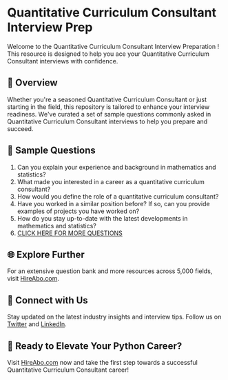 # Quantitative Curriculum Consultant Interview Prep

Welcome to the Quantitative Curriculum Consultant Interview Preparation ! This resource is designed to help you ace your Quantitative Curriculum Consultant interviews with confidence.

## 🚀 Overview

Whether you're a seasoned Quantitative Curriculum Consultant or just starting in the field, this repository is tailored to enhance your interview readiness. We've curated a set of sample questions commonly asked in Quantitative Curriculum Consultant interviews to help you prepare and succeed.

## 📝 Sample Questions

1. Can you explain your experience and background in mathematics and statistics?
2. What made you interested in a career as a quantitative curriculum consultant?
3. How would you define the role of a quantitative curriculum consultant?
4. Have you worked in a similar position before? If so, can you provide examples of projects you have worked on?
5. How do you stay up-to-date with the latest developments in mathematics and statistics?
6. [CLICK HERE FOR MORE QUESTIONS](https://hireabo.com/job/19_3_26/Quantitative%20Curriculum%20Consultant)

## 🌐 Explore Further

For an extensive question bank and more resources across 5,000 fields, visit [HireAbo.com](https://www.hireabo.com).

## 📱 Connect with Us

Stay updated on the latest industry insights and interview tips. Follow us on [Twitter](https://twitter.com/hireabo) and [LinkedIn](https://www.linkedin.com/in/hire-abo-3609972a8/).

## 🚀 Ready to Elevate Your Python Career?

Visit [HireAbo.com](https://www.hireabo.com) now and take the first step towards a successful Quantitative Curriculum Consultant career!
